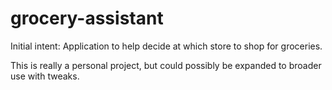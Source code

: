# grocery-assistant
Initial intent: Application to help decide at which store to shop for groceries.

This is really a personal project, but could possibly be expanded to broader use with tweaks.